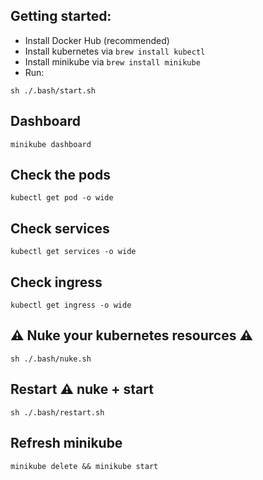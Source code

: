 ## Getting started:

- Install Docker Hub (recommended)
- Install kubernetes via `brew install kubectl`
- Install minikube via `brew install minikube`
- Run:

```
sh ./.bash/start.sh
```

## Dashboard

```
minikube dashboard
```

## Check the pods

```
kubectl get pod -o wide
```

## Check services

```
kubectl get services -o wide
```

## Check ingress

```
kubectl get ingress -o wide
```

## ⚠️ Nuke your kubernetes resources ⚠️

```
sh ./.bash/nuke.sh
```

## Restart ⚠️ nuke + start

```
sh ./.bash/restart.sh
```

## Refresh minikube

```
minikube delete && minikube start
```
